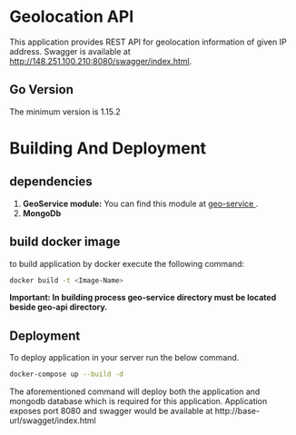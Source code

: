 # Geolocation API
This application provides REST API for geolocation information of
given IP address. Swagger is available at 
http://148.251.100.210:8080/swagger/index.html. 

## Go Version
The minimum version is 1.15.2

# Building And Deployment
## dependencies
1. **GeoService module:**
You can find this module at [geo-service
](https://github.com/mahmood8664/findhotel-geo/tree/master/geo-service). 
2. **MongoDb** 
## build docker image
to build application by docker execute the following command:
```bash
docker build -t <Image-Name>
```
**Important: In building process geo-service directory must be located 
beside geo-api directory.** 
## Deployment
To deploy application in your server run the below command.   
```bash
docker-compose up --build -d
```
The aforementioned command will deploy both the application and mongodb 
database which is required for this application. 
Application exposes port 8080 and swagger would be available at 
http://base-url/swagget/index.html


